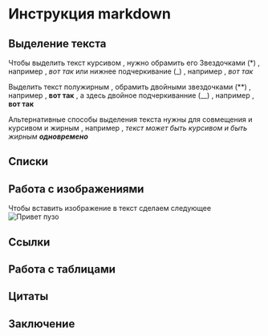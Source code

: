 # Инструкция markdown

## Выделение текста

Чтобы выделить текст курсивом , нужно обрамить его Звездочками (*) , например , *вот так* или нижнее подчеркивание (_) , например , _вот так_

Выделить текст полужирным , обрамить двойными звездочками (**) , например , **вот так** , а  здесь двойное подчеркиванние (__) , например , __вот так__

Альтернативные способы выделения текста нужны для совмещения и курсивом и жирным , например , _текст может быть курсивом и быть жирным **одновремено**_

## Списки

## Работа с изображениями 

Чтобы вставить изображение в текст сделаем следующее ![Привет пузо](puzo.img.webp)

## Ссылки

## Работа с таблицами 

## Цитаты

## Заключение